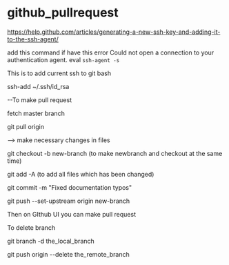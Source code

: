 # github_pullrequest


https://help.github.com/articles/generating-a-new-ssh-key-and-adding-it-to-the-ssh-agent/

add this command if have this error Could not open a connection to your authentication agent.
eval `ssh-agent -s`


This is to add current ssh to git bash

ssh-add ~/.ssh/id_rsa


--To make pull request


fetch master branch

git pull origin 

--> make necessary changes in files

git checkout -b new-branch    (to make newbranch and checkout at the same time)


git add -A  (to add all files which has been changed)

git commit -m "Fixed documentation typos"

git push --set-upstream origin new-branch


Then on GIthub UI you can make pull request




To delete branch 

git branch -d the_local_branch

git push origin --delete the_remote_branch

